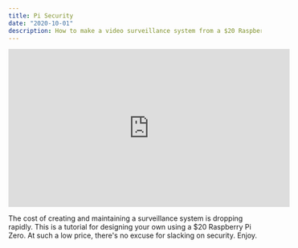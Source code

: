 ```yaml
---
title: Pi Security 
date: "2020-10-01"
description: How to make a video surveillance system from a $20 Raspberry Pi Zero.
---
```


<iframe width="560" height="315" src="https://www.youtube.com/embed/rhIzfRmKHnQ" frameborder="0" allow="accelerometer; autoplay; clipboard-write; encrypted-media; gyroscope; picture-in-picture" allowfullscreen></iframe>


The cost of creating and maintaining a surveillance system is dropping rapidly. This is a tutorial for designing your own using a $20 Raspberry Pi Zero. At such a low price, there's no excuse for slacking on security. Enjoy.
